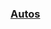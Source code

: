 <!-- TITLE: Home -->
<!-- SUBTITLE: A quick summary of Home -->

### [Autos](http://159.89.55.11/autos)